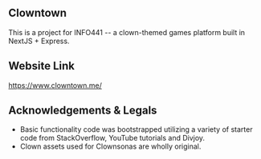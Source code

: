 ## Clowntown

This is a project for INFO441 -- a clown-themed games platform built in NextJS + Express.

## Website Link
https://www.clowntown.me/

## Acknowledgements & Legals

* Basic functionality code was bootstrapped utilizing a variety of starter code from StackOverflow, YouTube tutorials and Divjoy.
* Clown assets used for Clownsonas are wholly original.
